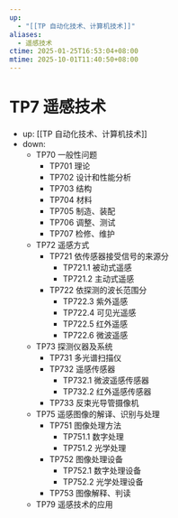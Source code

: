 ```yaml
---
up:
  - "[[TP 自动化技术、计算机技术]]"
aliases:
  - 遥感技术
ctime: 2025-01-25T16:53:04+08:00
mtime: 2025-10-01T11:40:50+08:00
---
```


# TP7 遥感技术

- up: [[TP 自动化技术、计算机技术]]
- down:	
	- TP70 一般性问题
		- TP701 理论
		- TP702 设计和性能分析
		- TP703 结构
		- TP704 材料
		- TP705 制造、装配
		- TP706 调整、测试
		- TP707 检修、维护
	- TP72 遥感方式
		- TP721 依传感器接受信号的来源分
			- TP721.1 被动式遥感
			- TP721.2 主动式遥感
		- TP722 依探测的波长范围分
			- TP722.3 紫外遥感
			- TP722.4 可见光遥感
			- TP722.5 红外遥感
			- TP722.6 微波遥感
	- TP73 探测仪器及系统
		- TP731 多光谱扫描仪
		- TP732 遥感传感器
			- TP732.1 微波遥感传感器
			- TP732.2 红外遥感传感器
		- TP733 反束光导管摄像机
	- TP75 遥感图像的解译、识别与处理
		- TP751 图像处理方法
			- TP751.1 数字处理
			- TP751.2 光学处理
		- TP752 图像处理设备
			- TP752.1 数字处理设备
			- TP752.2 光学处理设备
		- TP753 图像解释、判读
	- TP79 遥感技术的应用
		

